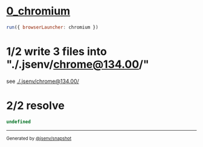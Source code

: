 # [0_chromium](../../sourcemap_js_inline_dev.test.mjs#L27)

```js
run({ browserLauncher: chromium })
```

# 1/2 write 3 files into "./.jsenv/chrome@134.00/"

see [./.jsenv/chrome@134.00/](./.jsenv/chrome@134.00/)

# 2/2 resolve

```js
undefined
```

---

<sub>
  Generated by <a href="https://github.com/jsenv/core/tree/main/packages/tooling/snapshot">@jsenv/snapshot</a>
</sub>
